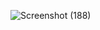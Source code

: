 ![Screenshot (188)](https://user-images.githubusercontent.com/85499422/216819241-b2b650b3-f764-43ca-88a7-0aaf119c7fe1.png)
